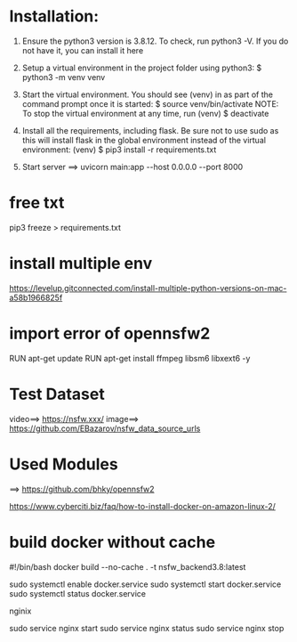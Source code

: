#  Installation:

1. Ensure the python3 version is 3.8.12. To check, run python3 -V. If you do not have it, you can install it here

2. Setup a virtual environment in the project folder using python3: $ python3 -m venv venv

3. Start the virtual environment. You should see (venv) in as part of the command prompt once it is started: $ source venv/bin/activate 
NOTE: To stop the virtual environment at any time, run (venv) $ deactivate

4. Install all the requirements, including flask. Be sure not to use sudo as this will install flask in the global environment instead of the virtual environment: (venv) $ pip3 install -r requirements.txt

5. Start server ==> uvicorn main:app --host 0.0.0.0 --port 8000

# free txt
pip3 freeze > requirements.txt

# install multiple env
https://levelup.gitconnected.com/install-multiple-python-versions-on-mac-a58b1966825f

# import error of opennsfw2
RUN apt-get update
RUN apt-get install ffmpeg libsm6 libxext6  -y


# Test Dataset 

video==> https://nsfw.xxx/
image==> https://github.com/EBazarov/nsfw_data_source_urls

# Used Modules
==> https://github.com/bhky/opennsfw2


https://www.cyberciti.biz/faq/how-to-install-docker-on-amazon-linux-2/


# build docker without cache
#!/bin/bash
docker build --no-cache . -t nsfw_backend3.8:latest

sudo systemctl enable docker.service
sudo systemctl start docker.service
sudo systemctl status docker.service


nginix

sudo service nginx start
sudo service nginx status
sudo service nginx stop